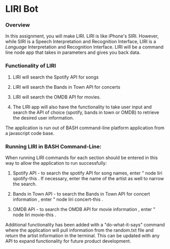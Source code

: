 # LIRI Bot

### Overview

In this assignment, you will make LIRI. LIRI is like iPhone's SIRI. However, while SIRI is a Speech Interpretation and Recognition Interface, LIRI is a _Language_ Interpretation and Recognition Interface. LIRI will be a command line node app that takes in parameters and gives you back data.

### Functionality of LIRI

1. LIRI will search the Spotify API for songs

2. LIRI will search the Bands in Town API for concerts

3. LIRI will search the OMDB API for movies.

4. The LIRI app will also have the functionality to take user input and search the API of choice (spotify, bands in town or OMDB) to retrieve the desired user information.

The application is run out of BASH command-line platform application from a javascript code base. 

### Running LIRI in BASH Command-Line:
When running LIRI commands for each section should be entered in this way to allow the application to run successfully:

1. Spotify API - to search the spotify API for song names, enter " node liri spotify-this <song name>. If necessary, enter the name of the artist as well to narrow the search.

2. Bands in Town API - to search the Bands in Town API for concert information , enter " node liri concert-this <artist name>. 

3. OMDB API - to search the OMDB API for movie information , enter " node liri movie-this <movie name>. 

Additional functionality has been added with a "do-what-it-says" command where the application will pull information from the random.txt file and return the artist information in the terminal. This can be updated with any API to expand functionality for future product development. 


